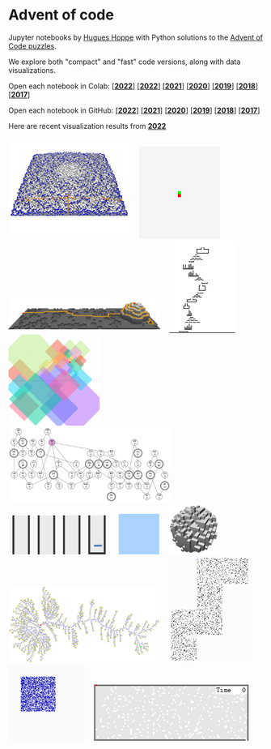 # Advent of code

Jupyter notebooks by [Hugues Hoppe](http://hhoppe.com/) with Python solutions to the
[Advent of Code puzzles](https://adventofcode.com/).

We explore both "compact" and "fast" code versions, along with data visualizations.

Open each notebook in Colab:
[[**2022**]](https://colab.research.google.com/github/hhoppe/advent_of_code/blob/main/2022/advent_of_code_2022.ipynb)
[[**2022**]](https://colab.research.google.com/github/hhoppe/advent_of_code/blob/main/2022/advent_of_code_2022.ipynb)
[[**2021**]](https://colab.research.google.com/github/hhoppe/advent_of_code/blob/main/2021/advent_of_code_2021.ipynb)
[[**2020**]](https://colab.research.google.com/github/hhoppe/advent_of_code/blob/main/2020/advent_of_code_2020.ipynb)
[[**2019**]](https://colab.research.google.com/github/hhoppe/advent_of_code/blob/main/2019/advent_of_code_2019.ipynb)
[[**2018**]](https://colab.research.google.com/github/hhoppe/advent_of_code/blob/main/2018/advent_of_code_2018.ipynb)
[[**2017**]](https://colab.research.google.com/github/hhoppe/advent_of_code/blob/main/2017/advent_of_code_2017.ipynb)

Open each notebook in GitHub:
[[**2022**]](https://github.com/hhoppe/advent_of_code/blob/main/2022/advent_of_code_2022.ipynb)
[[**2021**]](https://github.com/hhoppe/advent_of_code/blob/main/2021/advent_of_code_2021.ipynb)
[[**2020**]](https://github.com/hhoppe/advent_of_code/blob/main/2020/advent_of_code_2020.ipynb)
[[**2019**]](https://github.com/hhoppe/advent_of_code/blob/main/2019/advent_of_code_2019.ipynb)
[[**2018**]](https://github.com/hhoppe/advent_of_code/blob/main/2018/advent_of_code_2018.ipynb)
[[**2017**]](https://github.com/hhoppe/advent_of_code/blob/main/2017/advent_of_code_2017.ipynb)

Here are recent visualization results from
[**2022**](https://github.com/hhoppe/advent_of_code/blob/main/2017/advent_of_code_2022.ipynb)

<img src="https://github.com/hhoppe/advent_of_code/raw/main/2022/results/day08e.gif" width="240">&emsp;
<img src="https://github.com/hhoppe/advent_of_code/raw/main/2022/results/day09b.gif" width="160">&emsp;
<img src="https://github.com/hhoppe/advent_of_code/raw/main/2022/results/day12c.gif" width="300">&emsp;
<img src="https://github.com/hhoppe/advent_of_code/raw/main/2022/results/day14.gif" width="130">&emsp;
<img src="https://github.com/hhoppe/advent_of_code/raw/main/2022/results/day15b.gif" width="180">&emsp;
<img src="https://github.com/hhoppe/advent_of_code/raw/main/2022/results/day16b.gif" width="320">&emsp;
<img src="https://github.com/hhoppe/advent_of_code/raw/main/2022/results/day17.gif" width="200">&emsp;
<img src="https://github.com/hhoppe/advent_of_code/raw/main/2022/results/day18a.gif" width="80">&emsp;
<img src="https://github.com/hhoppe/advent_of_code/raw/main/2022/results/day18c.gif" width="100">&emsp;
<img src="https://github.com/hhoppe/advent_of_code/raw/main/2022/results/day21b.png" width="300">&emsp;
<img src="https://github.com/hhoppe/advent_of_code/raw/main/2022/results/day22.gif" width="160">&emsp;
<img src="https://github.com/hhoppe/advent_of_code/raw/main/2022/results/day23.gif" width="151">&emsp;
<img src="https://github.com/hhoppe/advent_of_code/raw/main/2022/results/day24c.gif" width="306">
